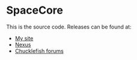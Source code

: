 # SpaceCore
This is the source code. Releases can be found at:
* [My site](http://spacechase0.com/mods/stardew-valley/spacecore)
* [Nexus]()
* [Chucklefish forums]()
